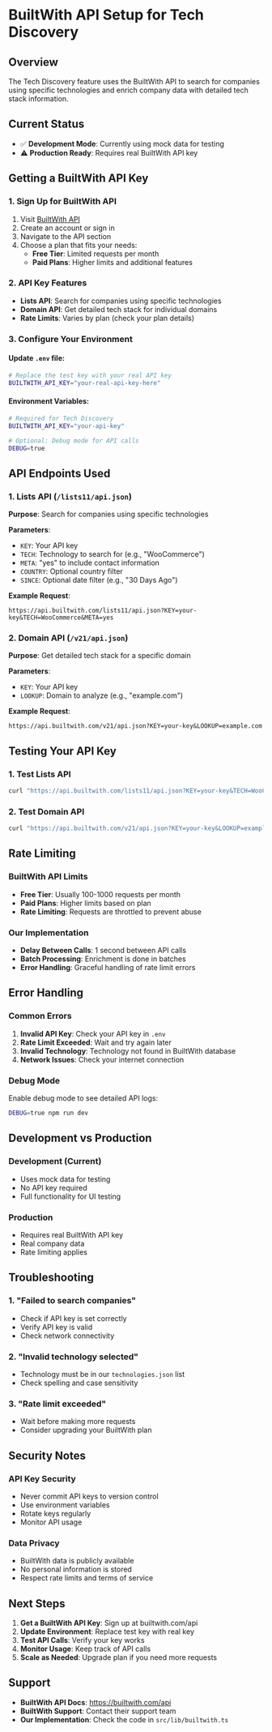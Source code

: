# BuiltWith API Setup for Tech Discovery

## Overview
The Tech Discovery feature uses the BuiltWith API to search for companies using specific technologies and enrich company data with detailed tech stack information.

## Current Status
- ✅ **Development Mode**: Currently using mock data for testing
- ⚠️ **Production Ready**: Requires real BuiltWith API key

## Getting a BuiltWith API Key

### 1. Sign Up for BuiltWith API
1. Visit [BuiltWith API](https://builtwith.com/api)
2. Create an account or sign in
3. Navigate to the API section
4. Choose a plan that fits your needs:
   - **Free Tier**: Limited requests per month
   - **Paid Plans**: Higher limits and additional features

### 2. API Key Features
- **Lists API**: Search for companies using specific technologies
- **Domain API**: Get detailed tech stack for individual domains
- **Rate Limits**: Varies by plan (check your plan details)

### 3. Configure Your Environment

#### Update `.env` file:
```bash
# Replace the test key with your real API key
BUILTWITH_API_KEY="your-real-api-key-here"
```

#### Environment Variables:
```bash
# Required for Tech Discovery
BUILTWITH_API_KEY="your-api-key"

# Optional: Debug mode for API calls
DEBUG=true
```

## API Endpoints Used

### 1. Lists API (`/lists11/api.json`)
**Purpose**: Search for companies using specific technologies

**Parameters**:
- `KEY`: Your API key
- `TECH`: Technology to search for (e.g., "WooCommerce")
- `META`: "yes" to include contact information
- `COUNTRY`: Optional country filter
- `SINCE`: Optional date filter (e.g., "30 Days Ago")

**Example Request**:
```
https://api.builtwith.com/lists11/api.json?KEY=your-key&TECH=WooCommerce&META=yes
```

### 2. Domain API (`/v21/api.json`)
**Purpose**: Get detailed tech stack for a specific domain

**Parameters**:
- `KEY`: Your API key
- `LOOKUP`: Domain to analyze (e.g., "example.com")

**Example Request**:
```
https://api.builtwith.com/v21/api.json?KEY=your-key&LOOKUP=example.com
```

## Testing Your API Key

### 1. Test Lists API
```bash
curl "https://api.builtwith.com/lists11/api.json?KEY=your-key&TECH=WooCommerce&META=yes"
```

### 2. Test Domain API
```bash
curl "https://api.builtwith.com/v21/api.json?KEY=your-key&LOOKUP=example.com"
```

## Rate Limiting

### BuiltWith API Limits
- **Free Tier**: Usually 100-1000 requests per month
- **Paid Plans**: Higher limits based on plan
- **Rate Limiting**: Requests are throttled to prevent abuse

### Our Implementation
- **Delay Between Calls**: 1 second between API calls
- **Batch Processing**: Enrichment is done in batches
- **Error Handling**: Graceful handling of rate limit errors

## Error Handling

### Common Errors
1. **Invalid API Key**: Check your API key in `.env`
2. **Rate Limit Exceeded**: Wait and try again later
3. **Invalid Technology**: Technology not found in BuiltWith database
4. **Network Issues**: Check your internet connection

### Debug Mode
Enable debug mode to see detailed API logs:
```bash
DEBUG=true npm run dev
```

## Development vs Production

### Development (Current)
- Uses mock data for testing
- No API key required
- Full functionality for UI testing

### Production
- Requires real BuiltWith API key
- Real company data
- Rate limiting applies

## Troubleshooting

### 1. "Failed to search companies"
- Check if API key is set correctly
- Verify API key is valid
- Check network connectivity

### 2. "Invalid technology selected"
- Technology must be in our `technologies.json` list
- Check spelling and case sensitivity

### 3. "Rate limit exceeded"
- Wait before making more requests
- Consider upgrading your BuiltWith plan

## Security Notes

### API Key Security
- Never commit API keys to version control
- Use environment variables
- Rotate keys regularly
- Monitor API usage

### Data Privacy
- BuiltWith data is publicly available
- No personal information is stored
- Respect rate limits and terms of service

## Next Steps

1. **Get a BuiltWith API Key**: Sign up at builtwith.com/api
2. **Update Environment**: Replace test key with real key
3. **Test API Calls**: Verify your key works
4. **Monitor Usage**: Keep track of API calls
5. **Scale as Needed**: Upgrade plan if you need more requests

## Support

- **BuiltWith API Docs**: https://builtwith.com/api
- **BuiltWith Support**: Contact their support team
- **Our Implementation**: Check the code in `src/lib/builtwith.ts`
